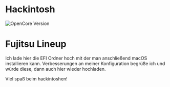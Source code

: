 # Hackintosh
![OpenCore Version](https://img.shields.io/badge/OpenCore-0.7.9-green.svg)

# Fujitsu Lineup

Ich lade hier die EFI Ordner hoch mit der man anschließend macOS installieren kann. 
Verbesserungen an meiner Konfiguration begrüße ich und würde diese, dann auch hier wieder hochladen.

Viel spaß beim hackintoshen! 
